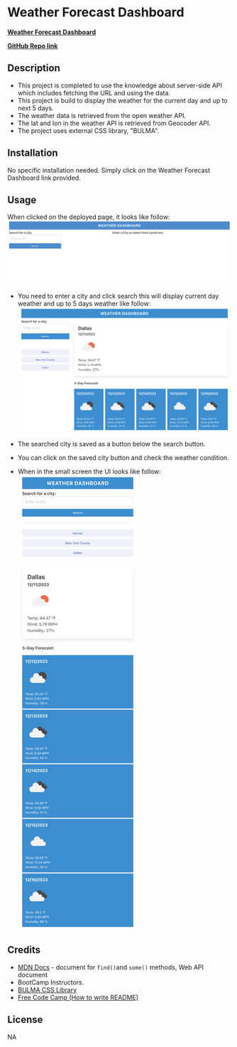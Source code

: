 # Weather Forecast Dashboard
**[Weather Forecast Dashboard](https://salidamaharjan.github.io/weather-dashboard-challenge-06/)**

**[GitHub Repo link](https://github.com/salidamaharjan/weather-dashboard-challenge-06)**

## Description
* This project is completed to use the knowledge about server-side API which includes fetching the URL and using the data.
* This project is build to display the weather for the current day and up to next 5 days.
* The weather data is retrieved from the open weather API.
* The lat and lon in the weather API is retrieved from Geocoder API.
* The project uses external CSS library, "BULMA".

## Installation
No specific installation needed. Simply click on the Weather Forecast Dashboard link provided.

## Usage
When clicked on the deployed page, it looks like follow:
![Weather forecast UI](./assets/images/Weather%20Forecast.png)

* You need to enter a city and click search this will display current day weather and up to 5 days weather like follow:
![Current weather condition and 5 days weather](./assets/images/ui-big-screen.png)

* The searched city is saved as a button below the search button.

* You can click on the saved city button and check the weather condition.

* When in the small screen the UI looks like follow:
![Weather in small screen](./assets/images/ui-small-screen.png)

## Credits
* [MDN Docs](https://developer.mozilla.org/en-US/) - document for `find()`and `some()` methods, Web API document
* BootCamp Instructors.
* [BULMA CSS Library](https://bulma.io/documentation/overview/start/)
* [Free Code Camp (How to write README)](https://www.freecodecamp.org/news/how-to-write-a-good-readme-file/)

## License
NA